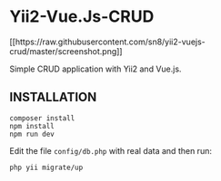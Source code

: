 <h1>Yii2-Vue.Js-CRUD</h1>
[[https://raw.githubusercontent.com/sn8/yii2-vuejs-crud/master/screenshot.png]]

Simple CRUD application with Yii2 and Vue.js.

INSTALLATION
-------------
~~~
composer install
npm install
npm run dev
~~~

Edit the file `config/db.php` with real data and then run:
~~~
php yii migrate/up
~~~
